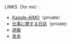 LINKS（for me）:

- [Kaggle-AIMO](https://github.com/shirakurak/kaggle-ai-mathematical-olympiad-progress-prize-1)（private）
- [仕事に関する日誌](https://github.com/shirakurak/wced_kiloque/issues/53)（private）
- [週報](https://github.com/shirakurak/pipe/blob/main/09_Kaggle/Kaggle%E9%83%A8/%E9%80%B1%E5%A0%B1.md)
- [青本](https://github.com/shirakurak/pipe/tree/main/09_Kaggle/Kaggle%E9%83%A8/%E9%9D%92%E6%9C%AC)
